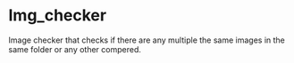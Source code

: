 # Img_checker
Image checker that checks if there are any multiple the same images in the same folder or any other compered.
